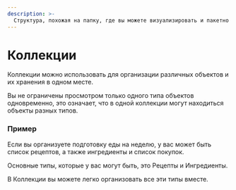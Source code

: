 ```yaml
---
description: >-
  Структура, похожая на папку, где вы можете визуализировать и пакетно редактировать объекты любого типа
---
```


# Коллекции

Коллекции можно использовать для организации различных объектов и их хранения в одном месте.

Вы не ограничены просмотром только одного типа объектов одновременно, это означает, что в одной коллекции могут находиться объекты разных типов.&#x20;

### Пример

Если вы организуете подготовку еды на неделю, у вас может быть список рецептов, а также ингредиенты и список покупок.&#x20;

Основные типы, которые у вас могут быть, это Рецепты и Ингредиенты.&#x20;

В Коллекции вы можете легко организовать все эти типы вместе.&#x20;
